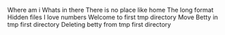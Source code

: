 Where am i
Whats in there
There is no place like home
The long format
Hidden files
I love numbers
Welcome to first tmp directory
Move Betty in tmp first directory
Deleting betty from tmp first directory
